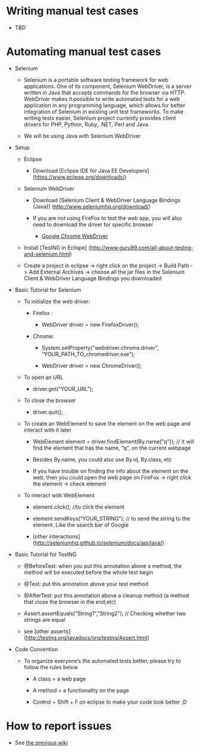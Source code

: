 # Writing manual test cases
* TBD

# Automating manual test cases


* Selenium

	* Selenium is a portable software testing framework for web applications. One of its component, Selenium WebDriver, is a server written in Java that accepts commands for the browser via HTTP. WebDriver makes it possible to write automated tests for a web application in any programming language, which allows for better integration of Selenium in existing unit test frameworks. To make writing tests easier, Selenium project currently provides client drivers for PHP, Python, Ruby, .NET, Perl and Java.

	* We will be using Java with Selenium WebDriver


* Setup

	* Eclipse

		* Download [Eclipse IDE for Java EE Developers] (https://www.eclipse.org/downloads/)

	* Selenium WebDriver

		* Download [Selenium Client & WebDriver Language Bindings (Java)] (http://www.seleniumhq.org/download/)

		* If you are not using FireFox to test the web app, you will also need to download the driver for specific browser

			* [Google Chrome WebDriver](https://sites.google.com/a/chromium.org/chromedriver/)

	* Install [TestNG in Eclispe] (http://www.guru99.com/all-about-testng-and-selenium.html)

	* Create a project in eclipse -> right click on the project -> Build Path -> Add External Archives -> choose all the jar files in the Selenium 
	Client & WebDriver Language Bindings you downloaded


* Basic Tutorial for Selenium

	* To initialize the web driver:

		* Firefox :

			* WebDriver driver = new FirefoxDriver();

		* Chrome:

			* System.setProperty("webdriver.chrome.driver", “YOUR_PATH_TO_chromedriver.exe");
			
			* WebDriver driver = new ChromeDriver();

	* To open an URL

		* driver.get("YOUR_URL”);

	* To close the browser

		* driver.quit();

	* To create an WebElement to save the element on the web page and interact with it later

		* WebElement element = driver.findElement(By.name("q")); // it will find the element that has the name, “q”, on the current webpage

		* Besides By.name, you could also use By.id, By.class, etc

		* If you have trouble on finding the info about the element on the web, then you could open the web page on FireFox -> right click the element -> check element

	* To interact with WebElement

		* element.click(); //to click the element

		* element.sendKeys(“YOUR_STRING”); // to send the string to the element. Like the search bar of Google

		* [other interactions] (http://seleniumhq.github.io/selenium/docs/api/java/)

* Basic Tutorial for TestNG

	* @BeforeTest:  when you put this annotation above a method, the method will be executed before the whole test begin

	* @Test: put this annotation above your test method

	* @AfterTest: put this annotation above a cleanup method (a method that close the browser in the end,etc)

	* Assert.assertEquals("String1","String2"); // Checking whether two strings are equal

	* see [other asserts] (http://testng.org/javadocs/org/testng/Assert.html)

* Code Convention

	* To organize everyone’s the automated tests better, please try to follow the rules below

		* A class = a web page

		* A method = a functionality on the page

		* Control + Shift + F on eclipse to make your code look better ;D

# How to report issues

* See [the previous wiki](pages/githubissues.md)

